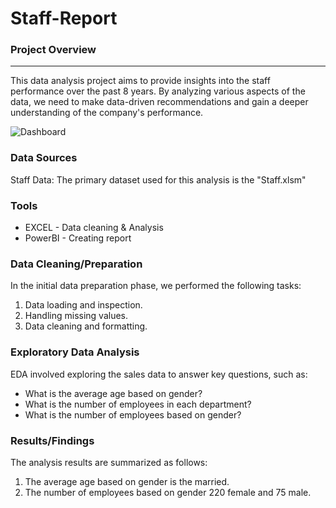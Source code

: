 # Staff-Report

### Project Overview
---

This data analysis project aims to provide insights into the staff performance  over the past 8 years. By analyzing various aspects of the data, we need to make data-driven recommendations and gain a deeper understanding of the company's performance.

![Dashboard](https://github.com/Omer-etiwie/Staff-Report/assets/171517937/26e40bd3-7164-4029-96bf-56f9b0d178eb)

### Data Sources

Staff Data: The primary dataset used for this analysis is the "Staff.xlsm" 

### Tools

- EXCEL - Data cleaning & Analysis
- PowerBI - Creating report

### Data Cleaning/Preparation

In the initial data preparation phase, we performed the following tasks:
1. Data loading and inspection.
2. Handling missing values.
3. Data cleaning and formatting.

### Exploratory Data Analysis

EDA involved exploring the sales data to answer key questions, such as:

- What is the average age based on gender?
- What is the number of employees in each department?
- What is the number of employees based on gender?


### Results/Findings

The analysis results are summarized as follows:
1. The average age based on gender is the married.
2. The number of employees based on gender 220 female and 75 male.




